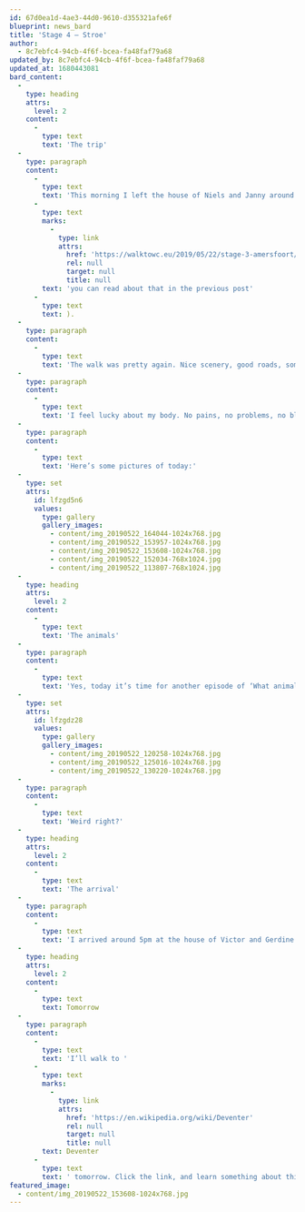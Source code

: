 ```yaml
---
id: 67d0ea1d-4ae3-44d0-9610-d355321afe6f
blueprint: news_bard
title: 'Stage 4 – Stroe'
author:
  - 8c7ebfc4-94cb-4f6f-bcea-fa48faf79a68
updated_by: 8c7ebfc4-94cb-4f6f-bcea-fa48faf79a68
updated_at: 1680443081
bard_content:
  -
    type: heading
    attrs:
      level: 2
    content:
      -
        type: text
        text: 'The trip'
  -
    type: paragraph
    content:
      -
        type: text
        text: 'This morning I left the house of Niels and Janny around 10am. I walked the first 3km with Niels, after which we said goodbye and I thanked him again for his hospitality, and the hard-disk. ('
      -
        type: text
        marks:
          -
            type: link
            attrs:
              href: 'https://walktowc.eu/2019/05/22/stage-3-amersfoort/'
              rel: null
              target: null
              title: null
        text: 'you can read about that in the previous post'
      -
        type: text
        text: ).
  -
    type: paragraph
    content:
      -
        type: text
        text: 'The walk was pretty again. Nice scenery, good roads, some with a few cyclists that were not happy I was walking on ‘their’ cycling path. Guess they had a bad day.'
  -
    type: paragraph
    content:
      -
        type: text
        text: 'I feel lucky about my body. No pains, no problems, no blisters. Just happiness. Happiness about the fact that I can do this, and help the WordPress community.'
  -
    type: paragraph
    content:
      -
        type: text
        text: 'Here’s some pictures of today:'
  -
    type: set
    attrs:
      id: lfzgd5n6
      values:
        type: gallery
        gallery_images:
          - content/img_20190522_164044-1024x768.jpg
          - content/img_20190522_153957-1024x768.jpg
          - content/img_20190522_153608-1024x768.jpg
          - content/img_20190522_152034-768x1024.jpg
          - content/img_20190522_113807-768x1024.jpg
  -
    type: heading
    attrs:
      level: 2
    content:
      -
        type: text
        text: 'The animals'
  -
    type: paragraph
    content:
      -
        type: text
        text: 'Yes, today it’s time for another episode of ‘What animals has Marcel seen today?’ #WAHMST. Well today, I’ve got two special ones for you. Here they are:'
  -
    type: set
    attrs:
      id: lfzgdz28
      values:
        type: gallery
        gallery_images:
          - content/img_20190522_120258-1024x768.jpg
          - content/img_20190522_125016-1024x768.jpg
          - content/img_20190522_130220-1024x768.jpg
  -
    type: paragraph
    content:
      -
        type: text
        text: 'Weird right?'
  -
    type: heading
    attrs:
      level: 2
    content:
      -
        type: text
        text: 'The arrival'
  -
    type: paragraph
    content:
      -
        type: text
        text: 'I arrived around 5pm at the house of Victor and Gerdine and their dog Zulu. I’m writing this after dinner, I was treated on wraps with veggies and chicken. Perfect for the next stage.'
  -
    type: heading
    attrs:
      level: 2
    content:
      -
        type: text
        text: Tomorrow
  -
    type: paragraph
    content:
      -
        type: text
        text: 'I’ll walk to '
      -
        type: text
        marks:
          -
            type: link
            attrs:
              href: 'https://en.wikipedia.org/wiki/Deventer'
              rel: null
              target: null
              title: null
        text: Deventer
      -
        type: text
        text: ' tomorrow. Click the link, and learn something about this city. See you tomorrow!'
featured_image:
  - content/img_20190522_153608-1024x768.jpg
---
```

